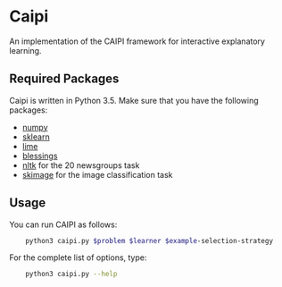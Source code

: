 Caipi
=====

An implementation of the CAIPI framework for interactive explanatory learning.


Required Packages
-----------------

Caipi is written in Python 3.5.  Make sure that you have the following
packages:

- [numpy](https://www.numpy.org)
- [sklearn](https://scikit-learn.org)
- [lime](https://github.com/marcotcr/lime)
- [blessings](https://pypi.python.org/pypi/blessings)
- [nltk](http://www.nltk.org/) for the 20 newsgroups task
- [skimage](http://scikit-image.org/) for the image classification task


Usage
-----

You can run CAIPI as follows:
```bash
    python3 caipi.py $problem $learner $example-selection-strategy
```
For the complete list of options, type:
```bash
    python3 caipi.py --help
```
